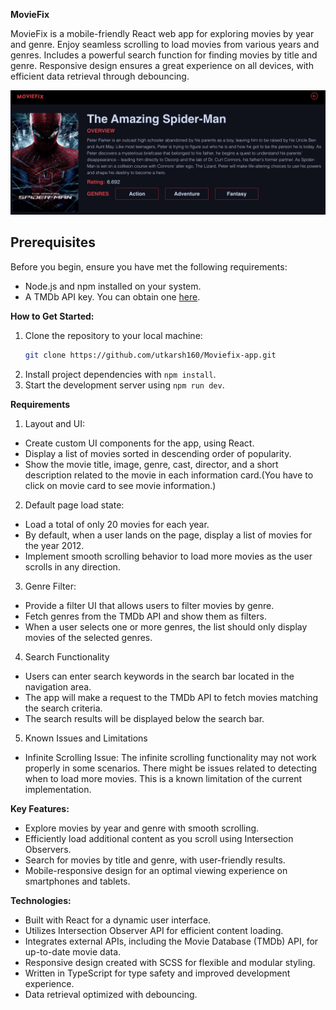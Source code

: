 **MovieFix**

MovieFix is a mobile-friendly React web app for exploring movies by year and genre. Enjoy seamless scrolling to load movies from various years and genres. Includes a powerful search function for finding movies by title and genre. Responsive design ensures a great experience on all devices, with efficient data retrieval through debouncing.

![Movie Poster](/src/assets/images/movie-poster.png)

## Prerequisites

Before you begin, ensure you have met the following requirements:

- Node.js and npm installed on your system.
- A TMDb API key. You can obtain one [here](https://www.themoviedb.org/documentation/api).

**How to Get Started:**
1. Clone the repository to your local machine: 
   ```bash
   git clone https://github.com/utkarsh160/Moviefix-app.git
2. Install project dependencies with `npm install`.
3. Start the development server using `npm run dev`.

**Requirements**
1. Layout and UI:

 - Create custom UI components for the app, using React.
 - Display a list of movies sorted in descending order of popularity.
 - Show the movie title, image, genre, cast, director, and a short description related to the movie in each information card.(You have to click on movie card to see movie information.)


2. Default page load state:

 - Load a total of only 20 movies for each year.
 - By default, when a user lands on the page, display a list of movies for the year 2012.
 - Implement smooth scrolling behavior to load more movies as the user scrolls in any direction.

3. Genre Filter:

 - Provide a filter UI that allows users to filter movies by genre.
 - Fetch genres from the TMDb API and show them as filters.
 - When a user selects one or more genres, the list should only display movies of the selected genres.

 4. Search Functionality

- Users can enter search keywords in the search bar located in the navigation area.
- The app will make a request to the TMDb API to fetch movies matching the search criteria.
- The search results will be displayed below the search bar.

5. Known Issues and Limitations
- Infinite Scrolling Issue: The infinite scrolling functionality may not work properly in some scenarios. There might be issues related to detecting when to load more movies. This is a known limitation of the current implementation.

**Key Features:**
- Explore movies by year and genre with smooth scrolling.
- Efficiently load additional content as you scroll using Intersection Observers.
- Search for movies by title and genre, with user-friendly results.
- Mobile-responsive design for an optimal viewing experience on smartphones and tablets.

**Technologies:**
- Built with React for a dynamic user interface.
- Utilizes Intersection Observer API for efficient content loading.
- Integrates external APIs, including the Movie Database (TMDb) API, for up-to-date movie data.
- Responsive design created with SCSS for flexible and modular styling.
- Written in TypeScript for type safety and improved development experience.
- Data retrieval optimized with debouncing.

